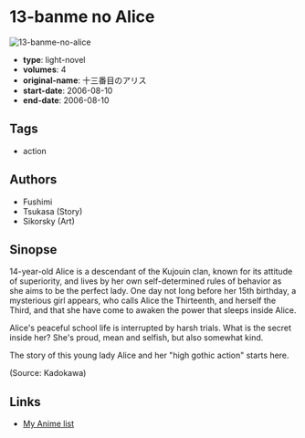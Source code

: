 # 13-banme no Alice

![13-banme-no-alice](https://cdn.myanimelist.net/images/manga/3/164300.jpg)

-   **type**: light-novel
-   **volumes**: 4
-   **original-name**: 十三番目のアリス
-   **start-date**: 2006-08-10
-   **end-date**: 2006-08-10

## Tags

-   action

## Authors

-   Fushimi
-   Tsukasa (Story)
-   Sikorsky (Art)

## Sinopse

14-year-old Alice is a descendant of the Kujouin clan, known for its attitude of superiority, and lives by her own self-determined rules of behavior as she aims to be the perfect lady. One day not long before her 15th birthday, a mysterious girl appears, who calls Alice the Thirteenth, and herself the Third, and that she have come to awaken the power that sleeps inside Alice.

Alice's peaceful school life is interrupted by harsh trials. What is the secret inside her? She's proud, mean and selfish, but also somewhat kind.

The story of this young lady Alice and her "high gothic action" starts here.

(Source: Kadokawa)

## Links

-   [My Anime list](https://myanimelist.net/manga/57013/13-banme_no_Alice)
